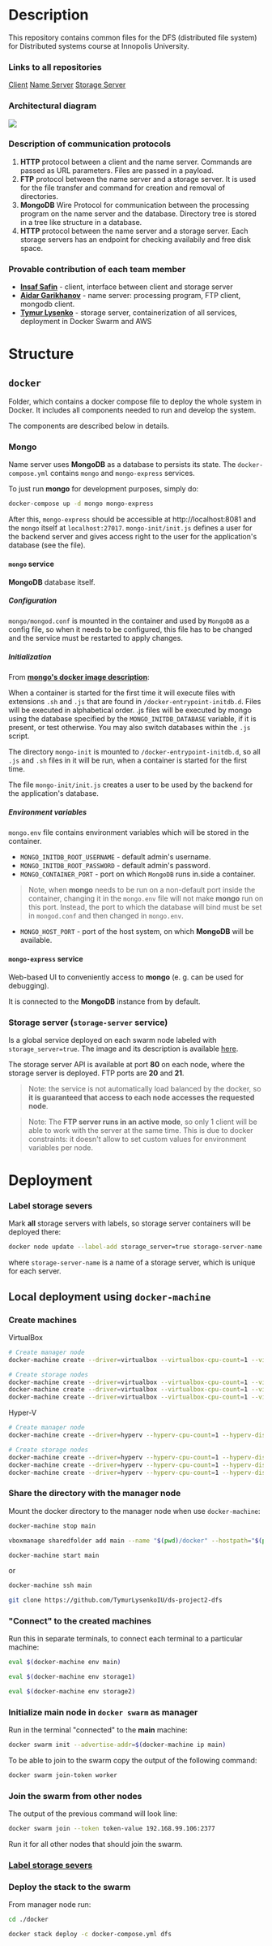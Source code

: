 # Description

This repository contains common files for the DFS (distributed file system) for Distributed systems course at Innopolis University.

### Links to all repositories

[Client](https://github.com/TymurLysenkoIU/ds-project2-client)
[Name Server](https://github.com/TymurLysenkoIU/ds-project2-name-server)
[Storage Server](https://github.com/TymurLysenkoIU/ds-project2-storage-server)

### Architectural diagram
![](https://i.imgur.com/nXHyHsS.png)

### Description of communication protocols

1. **HTTP** protocol between a client and the name server. Commands are passed as URL parameters. Files are passed in a payload.
2. **FTP** protocol between the name server and a storage server. It is used for the file transfer and command for creation and removal of directories.
3. **MongoDB** Wire Protocol for communication between the processing program on the name server and the database. Directory tree is stored in a tree like structure in a database.
4. **HTTP** protocol between the name server and a storage server. Each storage servers has an endpoint for checking availabily and free disk space.

### Provable contribution of each team member
- [**Insaf Safin**](https://) - client, interface between client and storage server
- [**Aidar Garikhanov**](https://) - name server: processing program, FTP client, mongodb client.
- [**Tymur Lysenko**](https://github.com/TymurLysenkoIU) - storage server, containerization of all services, deployment in Docker Swarm and AWS


# Structure

## `docker`

Folder, which contains a docker compose file to deploy the whole system in Docker. It includes all components needed to run and develop the system.

The components are described below in details.

### **Mongo**

Name server uses **MongoDB** as a database to persists its state. The `docker-compose.yml` contains `mongo` and `mongo-express` services.

To just run **mongo** for development purposes, simply do:

```bash
docker-compose up -d mongo mongo-express
```

After this, `mongo-express` should be accessible at http://localhost:8081 and the `mongo` itself at `localhost:27017`. `mongo-init/init.js` defines a user for the backend server and gives access right to the user for the application's database (see the file).

#### `mongo` service

**MongoDB** database itself.

##### Configuration

`mongo/mongod.conf` is mounted in the container and used by `MongoDB` as a config file, so when it needs to be configured, this file has to be changed and the service must be restarted to apply changes.

##### Initialization

From [**mongo's docker image description**](https://hub.docker.com/_/mongo):

When a container is started for the first time it will execute files with extensions `.sh` and `.js` that are found in `/docker-entrypoint-initdb.d`. Files will be executed in alphabetical order. .js files will be executed by mongo using the database specified by the `MONGO_INITDB_DATABASE` variable, if it is present, or test otherwise. You may also switch databases within the `.js` script.

The directory `mongo-init` is mounted to `/docker-entrypoint-initdb.d`, so all `.js` and `.sh` files in it will be run, when a container is started for the first time.

The file `mongo-init/init.js` creates a user to be used by the backend for the application's database.

##### Environment variables

`mongo.env` file contains environment variables which will be stored in the container.

- `MONGO_INITDB_ROOT_USERNAME` - default admin's username.
- `MONGO_INITDB_ROOT_PASSWORD` - default admin's password.
- `MONGO_CONTAINER_PORT` - port on which `MongoDB` runs in.side a container.
> Note, when **mongo** needs to be run on a non-default port inside the container, changing it in the `mongo.env` file will not make **mongo** run on this port. Instead, the port to which the database will bind must be set in `mongod.conf` and then changed in `mongo.env`.
- `MONGO_HOST_PORT` - port of the host system, on which **MongoDB** will be available.

#### `mongo-express` service

Web-based UI to conveniently access to **mongo** (e. g. can be used for debugging).

It is connected to the **MongoDB** instance from by default.

### Storage server (`storage-server` service)

Is a global service deployed on each swarm node labeled with `storage_server=true`. The image and its description is available [here](https://github.com/TymurLysenkoIU/ds-project2-storage-server).

The storage server API is available at port **80** on each node, where the storage server is deployed. FTP ports are **20** and  **21**.

> Note: the service is not automatically load balanced by the docker, so **it is guaranteed that access to each node accesses the requested node**.

> Note: The **FTP server runs in an active mode**, so only 1 client will be able to work with the server at the same time. This is due to docker constraints: it doesn't allow to set custom values for environment variables per node.

# Deployment

### Label storage severs

Mark **all** storage servers with labels, so storage server containers will be deployed there:

```sh
docker node update --label-add storage_server=true storage-server-name
```

where `storage-server-name` is a name of a storage server, which is unique for each server.


## Local deployment using `docker-machine`

### Create machines

VirtualBox
```sh
# Create manager node
docker-machine create --driver=virtualbox --virtualbox-cpu-count=1 --virtualbox-disk-size=4096 --virtualbox-memory=1024 main

# Create storage nodes
docker-machine create --driver=virtualbox --virtualbox-cpu-count=1 --virtualbox-disk-size=4096 --virtualbox-memory=1024 storage1
docker-machine create --driver=virtualbox --virtualbox-cpu-count=1 --virtualbox-disk-size=4096 --virtualbox-memory=1024 storage2
docker-machine create --driver=virtualbox --virtualbox-cpu-count=1 --virtualbox-disk-size=4096 --virtualbox-memory=1024 storage3
```

Hyper-V
```sh
# Create manager node
docker-machine create --driver=hyperv --hyperv-cpu-count=1 --hyperv-disk-size=4096 --hyperv-memory=1024 main

# Create storage nodes
docker-machine create --driver=hyperv --hyperv-cpu-count=1 --hyperv-disk-size=4096 --hyperv-memory=1024 storage1
docker-machine create --driver=hyperv --hyperv-cpu-count=1 --hyperv-disk-size=4096 --hyperv-memory=1024 storage2
docker-machine create --driver=hyperv --hyperv-cpu-count=1 --hyperv-disk-size=4096 --hyperv-memory=1024 storage3
```

### Share the directory with the manager node

Mount the docker directory to the manager node when use `docker-machine`:

```sh
docker-machine stop main

vboxmanage sharedfolder add main --name "$(pwd)/docker" --hostpath="$(pwd)/docker" --automount

docker-machine start main
```

or

```sh
docker-machine ssh main

git clone https://github.com/TymurLysenkoIU/ds-project2-dfs
```

### "Connect" to the created machines

Run this in separate terminals, to connect each terminal to a particular machine:

```sh
eval $(docker-machine env main)
```

```sh
eval $(docker-machine env storage1)
```

```sh
eval $(docker-machine env storage2)
```

### Initialize main node in `docker swarm` as manager

Run in the terminal "connected" to the **main** machine:

```sh
docker swarm init --advertise-addr=$(docker-machine ip main)
```

To be able to join to the swarm copy the output of the following command:

```sh
docker swarm join-token worker
```

### Join the swarm from other nodes

The output of the previous command will look line:

```sh
docker swarm join --token token-value 192.168.99.106:2377
```

Run it for all other nodes that should join the swarm.

### [Label storage severs](#label-storage-severs)

### Deploy the stack to the swarm

From manager node run:

```sh
cd ./docker

docker stack deploy -c docker-compose.yml dfs
```
